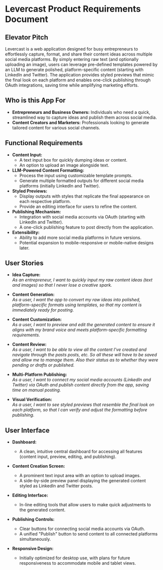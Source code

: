 # Levercast Product Requirements Document

## Elevator Pitch
Levercast is a web application designed for busy entrepreneurs to effortlessly capture, format, and share their content ideas across multiple social media platforms. By simply entering raw text (and optionally uploading an image), users can leverage pre-defined templates powered by an LLM to generate polished, platform-specific content (starting with LinkedIn and Twitter). The application provides styled previews that mimic the final look on each platform and enables one-click publishing through OAuth integrations, saving time while amplifying marketing efforts.

## Who is this App For
- **Entrepreneurs and Business Owners:** Individuals who need a quick, streamlined way to capture ideas and publish them across social media.
- **Content Creators and Marketers:** Professionals looking to generate tailored content for various social channels.

## Functional Requirements
- **Content Input:**
  - A text input box for quickly dumping ideas or content.
  - An option to upload an image alongside text.
- **LLM-Powered Content Formatting:**
  - Process the input using customizable template prompts.
  - Generate multiple formatted outputs for different social media platforms (initially LinkedIn and Twitter).
- **Styled Previews:**
  - Display outputs with styles that replicate the final appearance on each respective platform.
  - Provide an editing interface for users to refine the content.
- **Publishing Mechanism:**
  - Integration with social media accounts via OAuth (starting with LinkedIn and Twitter).
  - A one-click publishing feature to post directly from the application.
- **Extensibility:**
  - Ability to add more social media platforms in future versions.
  - Potential expansion to mobile-responsive or mobile-native designs later.

## User Stories
- **Idea Capture:**  
  _As an entrepreneur, I want to quickly input my raw content ideas (text and images) so that I never lose a creative spark._
  
- **Content Generation:**  
  _As a user, I want the app to convert my raw ideas into polished, platform-specific formats using templates, so that my content is immediately ready for posting._
  
- **Content Customization:**  
  _As a user, I want to preview and edit the generated content to ensure it aligns with my brand voice and meets platform-specific formatting requirements._
  
- **Content Review:**  
  _As a user, I want to be able to view all the content I've created and navigate through the pasts posts, etc. So all these will have to be saved and allow me to manage them. Also their status as to whether they were pending or drafts or published._
  
- **Multi-Platform Publishing:**  
  _As a user, I want to connect my social media accounts (LinkedIn and Twitter) via OAuth and publish content directly from the app, saving time on manual posting._
  
- **Visual Verification:**  
  _As a user, I want to see styled previews that resemble the final look on each platform, so that I can verify and adjust the formatting before publishing._

## User Interface
- **Dashboard:**
  - A clean, intuitive central dashboard for accessing all features (content input, preview, editing, and publishing).
  
- **Content Creation Screen:**
  - A prominent text input area with an option to upload images.
  - A side-by-side preview panel displaying the generated content styled as LinkedIn and Twitter posts.
  
- **Editing Interface:**
  - In-line editing tools that allow users to make quick adjustments to the generated content.
  
- **Publishing Controls:**
  - Clear buttons for connecting social media accounts via OAuth.
  - A unified "Publish" button to send content to all connected platforms simultaneously.
  
- **Responsive Design:**
  - Initially optimized for desktop use, with plans for future responsiveness to accommodate mobile and tablet views.